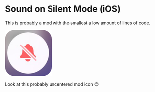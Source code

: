 # Sound on Silent Mode (iOS)
This is probably a mod with ~~the smallest~~ a low amount of lines of code.

<img src="logo.png" width="150" alt="the mod's logo" />

Look at this probably uncentered mod icon 😍
